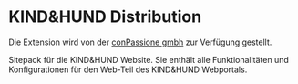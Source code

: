 # KIND&HUND Distribution

Die Extension wird von der [conPassione gmbh](https://www.conpassione.ch) zur Verfügung gestellt.

Sitepack für die KIND&HUND Website. Sie enthält alle Funktionalitäten und
Konfigurationen für den Web-Teil des KIND&HUND Webportals.

